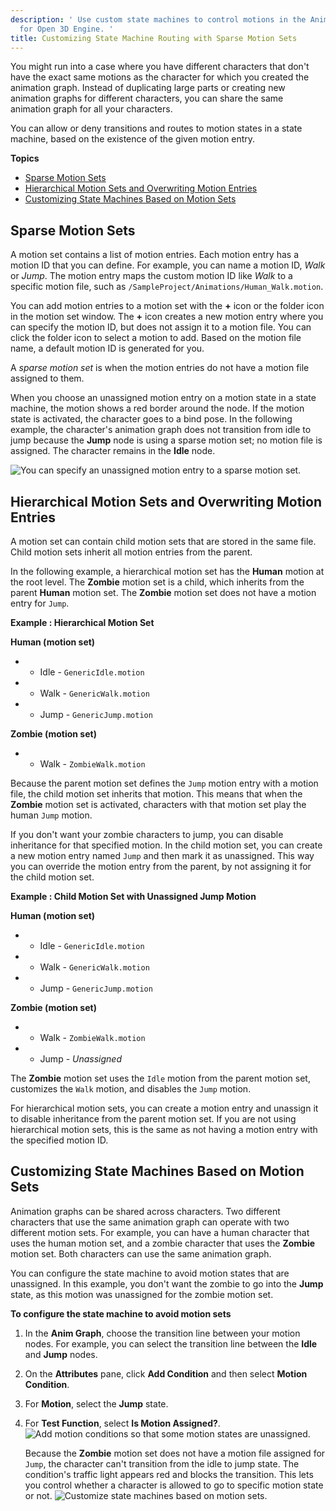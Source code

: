 ```yaml
---
description: ' Use custom state machines to control motions in the Animation Editor
  for Open 3D Engine. '
title: Customizing State Machine Routing with Sparse Motion Sets
---
```


You might run into a case where you have different characters that don't have the exact same motions as the character for which you created the animation graph. Instead of duplicating large parts or creating new animation graphs for different characters, you can share the same animation graph for all your characters.

You can allow or deny transitions and routes to motion states in a state machine, based on the existence of the given motion entry.

**Topics**
+ [Sparse Motion Sets](#sparse-motion-sets)
+ [Hierarchical Motion Sets and Overwriting Motion Entries](#hierarchy-motion-sets-and-overwriting-motion-entries)
+ [Customizing State Machines Based on Motion Sets](#customizing-state-machines-based-on-motion-sets)

## Sparse Motion Sets 

A motion set contains a list of motion entries. Each motion entry has a motion ID that you can define. For example, you can name a motion ID, *Walk* or *Jump*. The motion entry maps the custom motion ID like *Walk* to a specific motion file, such as `/SampleProject/Animations/Human_Walk.motion`.

You can add motion entries to a motion set with the **+** icon or the folder icon in the motion set window. The **+** icon creates a new motion entry where you can specify the motion ID, but does not assign it to a motion file. You can click the folder icon to select a motion to add. Based on the motion file name, a default motion ID is generated for you.

A *sparse motion set* is when the motion entries do not have a motion file assigned to them.

When you choose an unassigned motion entry on a motion state in a state machine, the motion shows a red border around the node. If the motion state is activated, the character goes to a bind pose. In the following example, the character's animation graph does not transition from idle to jump because the **Jump** node is using a sparse motion set; no motion file is assigned. The character remains in the **Idle** node.

![You can specify an unassigned motion entry to a sparse motion set.](/images/user-guide/actor-animation/animation-editor-sparse-motion-sets.png)

## Hierarchical Motion Sets and Overwriting Motion Entries 

A motion set can contain child motion sets that are stored in the same file. Child motion sets inherit all motion entries from the parent.

In the following example, a hierarchical motion set has the **Human** motion at the root level. The **Zombie** motion set is a child, which inherits from the parent **Human** motion set. The **Zombie** motion set does not have a motion entry for `Jump`.

**Example : Hierarchical Motion Set**

**Human (motion set)**
+ + Idle - `GenericIdle.motion`
+ + Walk - `GenericWalk.motion`
+ + Jump - `GenericJump.motion`

**Zombie (motion set)**
  + + Walk - `ZombieWalk.motion`

Because the parent motion set defines the `Jump` motion entry with a motion file, the child motion set inherits that motion. This means that when the **Zombie** motion set is activated, characters with that motion set play the human `Jump` motion.

If you don't want your zombie characters to jump, you can disable inheritance for that specified motion. In the child motion set, you can create a new motion entry named `Jump` and then mark it as unassigned. This way you can override the motion entry from the parent, by not assigning it for the child motion set.

**Example : Child Motion Set with Unassigned Jump Motion**

**Human (motion set)**
+ + Idle - `GenericIdle.motion`
+ + Walk - `GenericWalk.motion`
+ + Jump - `GenericJump.motion`

**Zombie (motion set)**
  + + Walk - `ZombieWalk.motion`
  + + Jump - *Unassigned*

The **Zombie** motion set uses the `Idle` motion from the parent motion set, customizes the `Walk` motion, and disables the `Jump` motion.

For hierarchical motion sets, you can create a motion entry and unassign it to disable inheritance from the parent motion set. If you are not using hierarchical motion sets, this is the same as not having a motion entry with the specified motion ID.

## Customizing State Machines Based on Motion Sets 

Animation graphs can be shared across characters. Two different characters that use the same animation graph can operate with two different motion sets. For example, you can have a human character that uses the human motion set, and a zombie character that uses the **Zombie** motion set. Both characters can use the same animation graph.

You can configure the state machine to avoid motion states that are unassigned. In this example, you don't want the zombie to go into the **Jump** state, as this motion was unassigned for the zombie motion set.

**To configure the state machine to avoid motion sets**

1. In the **Anim Graph**, choose the transition line between your motion nodes. For example, you can select the transition line between the **Idle** and **Jump** nodes.

1. On the **Attributes** pane, click **Add Condition** and then select **Motion Condition**.

1. For **Motion**, select the **Jump** state.

1. For **Test Function**, select **Is Motion Assigned?**.
![Add motion conditions so that some motion states are unassigned.](/images/user-guide/actor-animation/animation-editor-motion-condition.png)

   Because the **Zombie** motion set does not have a motion file assigned for `Jump`, the character can't transition from the idle to jump state. The condition's traffic light appears red and blocks the transition. This lets you control whether a character is allowed to go to specific motion state or not.
![Customize state machines based on motion sets.](/images/user-guide/actor-animation/animation-editor-sparse-motion-sets-02.png)

